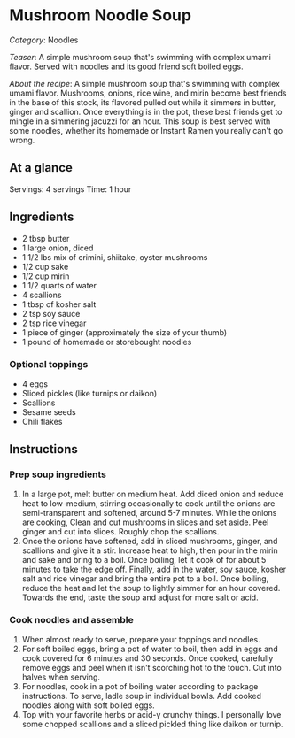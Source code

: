 # Mushroom Noodle Soup
*Category*: Noodles

*Teaser*: A simple mushroom soup that's swimming with complex umami flavor. Served with noodles and its good friend soft boiled eggs.

*About the recipe*: A simple mushroom soup that's swimming with complex umami flavor. Mushrooms, onions, rice wine, and mirin become best friends in the base of this stock, its flavored pulled out while it simmers in butter, ginger and scallion. Once everything is in the pot, these best friends get to mingle in a simmering jacuzzi for an hour. This soup is best served with some noodles, whether its homemade or Instant Ramen you really can't go wrong.

## At a glance
Servings: 4 servings
Time: 1 hour

## Ingredients
- 2 tbsp butter
- 1 large onion, diced
- 1 1/2 lbs mix of crimini, shiitake, oyster mushrooms
- 1/2 cup sake
- 1/2 cup mirin
- 1 1/2 quarts of water
- 4 scallions
- 1 tbsp of kosher salt
- 2 tsp soy sauce
- 2 tsp rice vinegar
- 1 piece of ginger (approximately the size of your thumb)
- 1 pound of homemade or storebought noodles

### Optional toppings
- 4 eggs
- Sliced pickles (like turnips or daikon)
- Scallions
- Sesame seeds
- Chili flakes


## Instructions

### Prep soup ingredients
1. In a large pot, melt butter on medium heat. Add diced onion and reduce heat to low-medium, stirring occasionally to cook until the onions are semi-transparent and softened, around 5-7 minutes. While the onions are cooking, Clean and cut mushrooms in slices and set aside. Peel ginger and cut into slices. Roughly chop the scallions.
2. Once the onions have softened, add in sliced mushrooms, ginger, and scallions and give it a stir. Increase heat to high, then pour in the mirin and sake and bring to a boil. Once boiling, let it cook of for about 5 minutes to take the edge off. Finally, add in the water, soy sauce, kosher salt and rice vinegar and bring the entire pot to a boil. Once boiling, reduce the heat and let the soup to lightly simmer for an hour covered. Towards the end, taste the soup and adjust for more salt or acid.

### Cook noodles and assemble
1. When almost ready to serve, prepare your toppings and noodles. 
2. For soft boiled eggs, bring a pot of water to boil, then add in eggs and cook covered for 6 minutes and 30 seconds. Once cooked, carefully remove eggs and peel when it isn't scorching hot to the touch. Cut into halves when serving.
3. For noodles, cook in a pot of boiling water according to package instructions. To serve, ladle soup in individual bowls. Add cooked noodles along with soft boiled eggs.
4. Top with your favorite herbs or acid-y crunchy things. I personally love some chopped scallions and a sliced pickled thing like daikon or turnip.